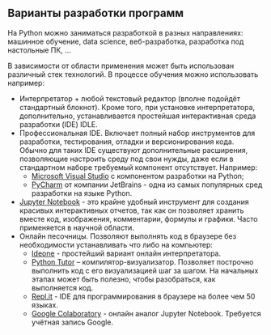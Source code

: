 ## Варианты разработки программ

На Python можно заниматься разработкой в разных направлениях: машинное обучение, data science, веб-разработка, разработка под настольные ПК, ...

В зависимости от области применения может быть использован различный стек технологий. В процессе обучения можно использовать например:

 - Интерпретатор + любой текстовый редактор (вполне подойдёт стандартный блокнот). Кроме того, при установке интерпретатора, дополнительно, устанавливается простейшая интерактивная среда разработки (IDE) IDLE.
 - Профессиональная IDE. Включает полный набор инструментов для разработки, тестирования, отладки и версионирования кода. Обычно для таких IDE существуют дополнительные расширения, позволяющие настроить среду под свои нужды, даже если в стандартном наборе требуемый компонент отсутствует. Например:
    - [Microsoft Visual Studio](https://visualstudio.microsoft.com/ru/vs/) с компонентом разработки на Python;
    - [PyCharm](https://www.jetbrains.com/pycharm/) от компании JetBrains - одна из самых популярных сред разработки на языке Python.
 - [Jupyter Notebook](https://jupyter.org/) - это крайне удобный инструмент для создания красивых интерактивных отчетов, так как он позволяет хранить вместе код, изображения, комментарии, формулы и графики. Часто применяется в научной области.
 - Онлайн песочницы. Позволяют выполнять код в браузере без необходимости устанавливать что либо на компьютер:
   - [Ideone](https://ideone.com/) - простейший вариант онлайн интерпретатора.
   - [Python Tutor](http://www.pythontutor.com/) – компилятор-визуализатор. Позволяет построчно выполнить код с его визуализацией шаг за шагом. На начальных этапах может быть полезно, чтобы разобраться, как выполняется код.
   - [Repl.it](https://repl.it/) - IDE для программирования в браузере на более чем 50 языках.
   - [Google Colaboratory](https://colab.research.google.com/notebooks/intro.ipynb) - онлайн аналог Jupyter Notebook. Требуется учётная запись Google.
